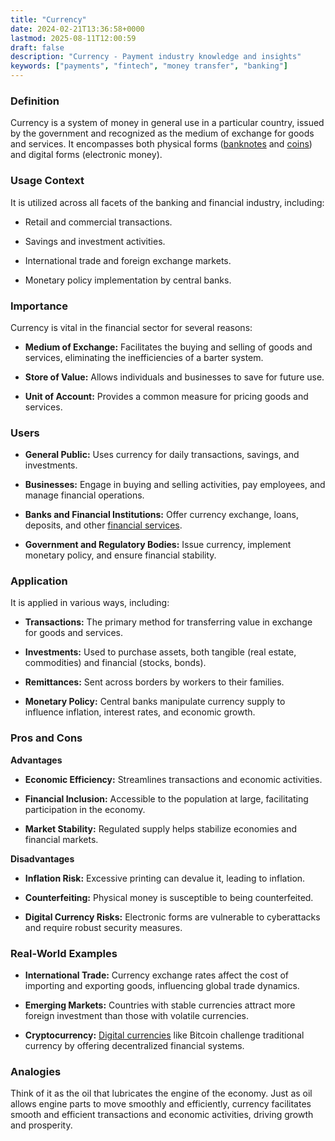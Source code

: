 ```yaml
---
title: "Currency"
date: 2024-02-21T13:36:58+0000
lastmod: 2025-08-11T12:00:59
draft: false
description: "Currency - Payment industry knowledge and insights"
keywords: ["payments", "fintech", "money transfer", "banking"]
---
```


### Definition

Currency is a system of money in general use in a particular country, issued by the government and recognized as the medium of exchange for goods and services. It encompasses both physical forms ([banknotes](https://faisalkhanllc.xyz/resources/payments-wiki/b/banknotes/) and [coins](https://faisalkhan.com/learn/resources-and-references/coins/)) and digital forms (electronic money).

### Usage Context

It is utilized across all facets of the banking and financial industry, including:

- Retail and commercial transactions.

- Savings and investment activities.

- International trade and foreign exchange markets.

- Monetary policy implementation by central banks.

### Importance

Currency is vital in the financial sector for several reasons:

- **Medium of Exchange:** Facilitates the buying and selling of goods and services, eliminating the inefficiencies of a barter system.

- **Store of Value:** Allows individuals and businesses to save for future use.

- **Unit of Account:** Provides a common measure for pricing goods and services.

### Users

- **General Public:** Uses currency for daily transactions, savings, and investments.

- **Businesses:** Engage in buying and selling activities, pay employees, and manage financial operations.

- **Banks and Financial Institutions:** Offer currency exchange, loans, deposits, and other [financial services](https://faisalkhanllc.xyz/resources/payments-wiki/f/financial-services/).

- **Government and Regulatory Bodies:** Issue currency, implement monetary policy, and ensure financial stability.

### Application

It is applied in various ways, including:

- **Transactions:** The primary method for transferring value in exchange for goods and services.

- **Investments:** Used to purchase assets, both tangible (real estate, commodities) and financial (stocks, bonds).

- **Remittances:** Sent across borders by workers to their families.

- **Monetary Policy:** Central banks manipulate currency supply to influence inflation, interest rates, and economic growth.

### Pros and Cons

**Advantages**

- **Economic Efficiency:** Streamlines transactions and economic activities.

- **Financial Inclusion:** Accessible to the population at large, facilitating participation in the economy.

- **Market Stability:** Regulated supply helps stabilize economies and financial markets.

**Disadvantages**

- **Inflation Risk:** Excessive printing can devalue it, leading to inflation.

- **Counterfeiting:** Physical money is susceptible to being counterfeited.

- **Digital Currency Risks:** Electronic forms are vulnerable to cyberattacks and require robust security measures.

### Real-World Examples

- **International Trade:** Currency exchange rates affect the cost of importing and exporting goods, influencing global trade dynamics.

- **Emerging Markets:** Countries with stable currencies attract more foreign investment than those with volatile currencies.

- **Cryptocurrency:** [Digital currencies](https://faisalkhan.com/learn/resources-and-references/digital-currency/) like Bitcoin challenge traditional currency by offering decentralized financial systems.

### Analogies

Think of it as the oil that lubricates the engine of the economy. Just as oil allows engine parts to move smoothly and efficiently, currency facilitates smooth and efficient transactions and economic activities, driving growth and prosperity.